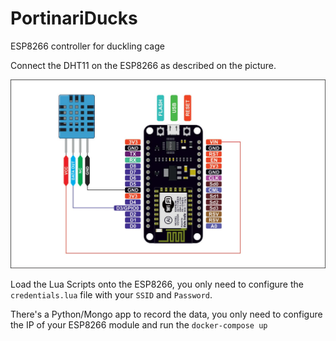 # PortinariDucks
ESP8266 controller for duckling cage

Connect the DHT11 on the ESP8266 as described on the picture.

![Squematics](https://github.com/pedromalta/PortinariDucks/raw/master/DH11-with-amica_.jpg)

Load the Lua Scripts onto the ESP8266, you only need to configure the `credentials.lua` file with your `SSID` and `Password`.

There's a Python/Mongo app to record the data, you only need to configure the IP of your ESP8266 module and run the `docker-compose up`
